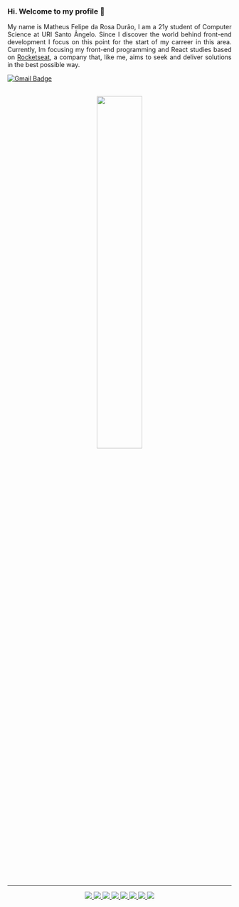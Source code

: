 
### Hi. Welcome to my profile 👋

<p align="justify">My name is Matheus Felipe da Rosa Durão, I am a 21y student of Computer Science at URI Santo Ângelo. Since I discover the world behind front-end development I focus on this point for the start of my carreer in this area. Currently, Im focusing my front-end programming and React studies based on <a href="https://rocketseat.com.br/">Rocketseat</a>, a company that, like me, aims to seek and deliver solutions in the best possible way.</p>

<div align="left">
  
  [![Gmail Badge](https://img.shields.io/badge/-Gmail-c14438?style=flat-square&logo=Gmail&logoColor=white&link=mailto:matheusdurao2000@gmail.com)](mailto:matheusdurao2000@gmail.com)

</div>

<br>

<div align="center">
   
   <img src="https://campuscode-site.s3.sa-east-1.amazonaws.com/newsletter/react_black.gif" width="45%">

</div>

  ***
  <div align="center">
  <a href="https://www.markdownguide.org/">
      <img src="https://img.shields.io/badge/-Markdown-000000?style=for-the-badge&labelColor=000000&logo=markdown&logoColor=white"/>
  </a>
  <a href="https://developer.mozilla.org/pt-BR/docs/Web/HTML">
      <img src="https://img.shields.io/badge/-HTML-E34F26?style=for-the-badge&labelColor=E34F26&logo=html5&logoColor=white"/>
  </a>
  <a href="https://www.w3schools.com/css/">
      <img src="https://img.shields.io/badge/-CSS-1572B6?style=for-the-badge&labelColor=1572B6&logo=css3&logoColor=white"/>
  </a>
  <a href="https://developer.mozilla.org/pt-BR/docs/Web/JavaScript">
      <img src="https://img.shields.io/badge/-Javascript-F7DF1E?style=for-the-badge&labelColor=F7DF1E&logo=javascript&logoColor=black"/>
  </a>
  <a href="https://www.typescriptlang.org/">
      <img src="https://img.shields.io/badge/-TypeScript-3178C6?style=for-the-badge&labelColor=3178C6&logo=typescript&logoColor=white"/>
  </a>
  <a href="https://pt-br.reactjs.org/">
      <img src="https://img.shields.io/badge/-React-61DAFB?style=for-the-badge&labelColor=61DAFB&logo=react&logoColor=black"/>
  </a>

  <!-- Versioning Tools -->
  <a href="https://git-scm.com/">
      <img src="https://img.shields.io/badge/-Git-F05032?style=for-the-badge&labelColor=F05032&logo=git&logoColor=white"/>
  </a>

  <!-- Databases -->
  <a href="https://www.mysql.com/">
      <img src="https://img.shields.io/badge/-MySQL-4479A1?style=for-the-badge&labelColor=4479A1&logo=mysql&logoColor=white"/>
  </a>

</div>

